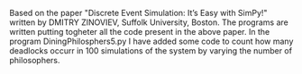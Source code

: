 Based on the paper "Discrete Event Simulation: It’s Easy with SimPy!" written by DMITRY ZINOVIEV, Suffolk University, Boston. 
The programs are written putting togheter all the code present in the above paper. In the program DiningPhilosphers5.py I have added some code to count how many deadlocks occurr in 100 simulations of the system by varying the number of philosophers. 
